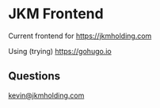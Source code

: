 # JKM Frontend

Current frontend for https://jkmholding.com

Using (trying) https://gohugo.io

## Questions

kevin@jkmholding.com
